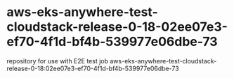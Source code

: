 # aws-eks-anywhere-test-cloudstack-release-0-18-02ee07e3-ef70-4f1d-bf4b-539977e06dbe-73
repository for use with E2E test job aws-eks-anywhere-test-cloudstack-release-0-18:02ee07e3-ef70-4f1d-bf4b-539977e06dbe-73
